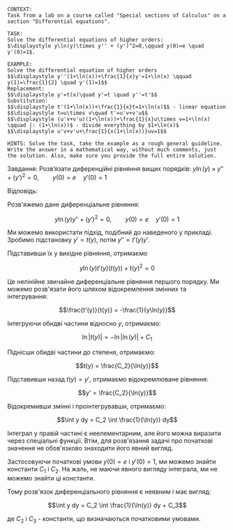 ```
CONTEXT:
Task from a lab on a course called "Special sections of Calculus" on a section "Differential equations".

TASK:
Solve the differential equations of higher orders:
$\displaystyle y\ln(y)\times y'' + (y')^2=0,\qquad y(0)=e \quad y'(0)=1$.

EXAMPLE:
Solve the differential equation of higher orders
$$\displaystyle y''(1+\ln(x))+\frac{1}{x}y'=1+\ln(x) \qquad y(1)=\frac{1}{2} \quad y'(1)=1$$
Replacement:
$$\displaystyle y'=t(x)\quad y'=t \quad y''=t'$$
Substitution:
$$\displaystyle t'(1+\ln(x))+\frac{1}{x}t=1+\ln(x)$$ - linear equation
$$\displaystyle t=u\times v\quad t'=u'v+v'u$$
$$\displaystyle (u'v+v'u)(1+\ln(x))+\frac{1}{x}u\times v=1+\ln(x) \qquad |: (1+\ln(x))$ - divide everything by $1+\ln(x)$
$$\displaystyle u'v+v'u+\frac{1}{x(1+\ln(x))}uv=1$$

HINTS: Solve the task, take the example as a rough general guideline. Write the answer in a mathematical way, without much comments, just the solution. Also, make sure you provide the full entire solution.
```

Завдання:
Розв’язати диференційні рівняння вищих порядків:
$\displaystyle y\ln(y)\times y'' + (y')^2=0,\qquad y(0)=e \quad y'(0)=1$

Відповідь:

Розв'яжемо дане диференціальне рівняння:

$$y\ln(y)y'' + (y')^2=0,\qquad y(0)=e \quad y'(0)=1$$

Ми можемо використати підхід, подібний до наведеного у прикладі. Зробимо підстановку $y'=t(y)$, потім $y''=t'(y)y'$.

Підставивши їх у вихідне рівняння, отримаємо

$$y\ln(y)t'(y)(t(y)) + t(y)^2 = 0$$

Це нелінійне звичайне диференціальне рівняння першого порядку. Ми можемо розв'язати його шляхом відокремлення змінних та інтегрування:

$$\frac{t'(y)}{t(y)} = -\frac{1}{y\ln(y)}$$

Інтегруючи обидві частини відносно $y$, отримаємо:

$$\ln|t(y)| = -\ln|\ln(y)| + C_1$$

Піднісши обидві частини до степеня, отримаємо:

$$t(y) = \frac{C_2}{\ln(y)}$$

Підставивши назад $t(y) = y'$, отримаємо відокремлюване рівняння:

$$y' = \frac{C_2}{\ln(y)}$$

Відокремивши змінні і проінтегрувавши, отримаємо:

$$\int y dy = C_2 \int \frac{1}{\ln(y)} dy$$

Інтеграл у правій частині є неелементарним, але його можна виразити через спеціальні функції. Втім, для розв'язання задачі про початкові значення не обов'язково знаходити його явний вигляд.

Застосовуючи початкові умови $y(0)=e$ і $y'(0)=1$, ми можемо знайти константи $C_1$ і $C_2$. На жаль, не маючи явного вигляду інтеграла, ми не можемо знайти ці константи.

Тому розв'язок диференціального рівняння є неявним і має вигляд:

$$\int y dy = C_2 \int \frac{1}{\ln(y)} dy + C_3$$

де $C_2$ і $C_3$ - константи, що визначаються початковими умовами.
